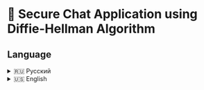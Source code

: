 
# 📧 Secure Chat Application using Diffie-Hellman Algorithm

## Language

<details>

<summary>🇷🇺 Русский</summary>

# 📧 Приложение для Безопасного Чата с Использованием Алгоритма Диффи-Хеллмана

**Автор:** Бекзат Жаксыбаев  
**Курсовая работа для:** Студента первого курса магистратуры

## 📖 Описание Проекта
Данное приложение представляет собой безопасный чат, реализующий алгоритм обмена ключами Диффи-Хеллмана для обеспечения защищенной связи между пользователями.

### Основные возможности:
- 🔐 **Безопасный обмен ключами:** Использование алгоритма Диффи-Хеллмана для установления общего секретного ключа
- 🛡️ **Шифрование сообщений:** Симметричное шифрование (AES) для защиты передаваемых сообщений
- 💬 **Удобный интерфейс:** Простое и интуитивно понятное веб-приложение для общения

## 🚀 Начало Работы

### 📋 Предварительные Требования
- Python 3.x
- MongoDB (локальная установка или MongoDB Atlas)
- Virtual Environment (виртуальное окружение, рекомендуется)
- Node.js и NPM (для установки фронтенд-зависимостей, если требуется)

### 🔧 Установка и Настройка

1. **Клонируйте репозиторий:**
```bash
git clone https://github.com/elapen/secure_chat.git
cd secure_chat
```

2. **Создайте виртуальное окружение:**
```bash
# На Windows
python -m venv venv
venv\Scripts\activate

# На macOS/Linux
python3 -m venv venv
source venv/bin/activate
```

3. **Установите зависимости:**
```bash
pip install -r requirements.txt
```

4. **Настройте переменные окружения:**
   
   Создайте файл `.env` в корневой директории проекта со следующим содержимым:
```env
MONGODB_URL="your_mongodb_connection_string"
```
   *Важно:* Замените "your_mongodb_connection_string" на ваш реальный URL подключения к MongoDB.

5. **Запустите MongoDB (если используете локально):**
```bash
# На Windows
net start MongoDB

# На macOS/Linux
sudo service mongod start
```

6. **Запустите приложение:**
```bash
python app.py
```

Приложение будет доступно по адресу `http://localhost:5000`.

## 🌐 Использование

1. **Откройте приложение в браузере:**
```
http://localhost:5000
```

2. **Войдите в систему:**
   - Введите уникальное имя пользователя
   - После входа будут сгенерированы ключи Диффи-Хеллмана

3. **Начните общение:**
   - Введите имя пользователя получателя
   - Напишите сообщение и нажмите Отправить
   - Сообщение будет зашифровано и отправлено получателю

## 📁 Структура Проекта
```
secure_chat/
├── app.py
├── templates/
│   ├── index.html
│   └── chat.html
├── static/
│   └── (статические файлы, например, CSS или JS)
├── requirements.txt
├── .env
└── README.md
```

- `app.py`: Основной файл приложения Flask
- `templates/`: HTML-шаблоны для фронтенда
- `static/`: Статические файлы (стили, скрипты)
- `requirements.txt`: Список зависимостей Python
- `.env`: Файл с переменными окружения (MongoDB URL)

## 🛠️ Технологии и Библиотеки

### Backend:
- Flask: Легковесный веб-фреймворк для Python
- Flask-SocketIO: Реализация Socket.IO для Flask
- PyMongo: Официальный драйвер MongoDB для Python
- PyCryptodome: Криптографические примитивы для Python
- python-dotenv: Работа с переменными окружения

### Frontend:
- Socket.IO: Библиотека для работы с WebSocket
- BigInteger.js: Работа с большими целыми числами в JavaScript
- CryptoJS: Криптографические функции для JavaScript

## 👨‍💻 Об Авторе
Бекзат Жаксыбаев — студент первого курса магистратуры, разработал это приложение в рамках курсовой работы, демонстрируя применение криптографических алгоритмов на практике.

## 📞 Контакты
- Email: bekzat.zhm@gmail.com
- GitHub: https://github.com/elapen/secure_chat

## 📄 Лицензия
Этот проект лицензирован на условиях лицензии MIT — подробности см. в файле LICENSE.

## 🙏 Благодарности
- **Университет:** За предоставленную возможность и ресурсы для разработки проекта
- **Преподаватели и Наставники:** За поддержку и руководство

</details>

<details>
<summary>🇺🇸 English</summary>

**Author:** Bekzat Zhaksybayev  
**Course Work for:** First-year Master's Student

## 📖 Project Description
This application is a secure chat that implements the Diffie-Hellman key exchange algorithm to ensure protected communication between users.

### Key Features:
- 🔐 **Secure Key Exchange:** Implementation of the Diffie-Hellman algorithm for establishing a shared secret key
- 🛡️ **Message Encryption:** Symmetric encryption (AES) for protecting transmitted messages
- 💬 **User-Friendly Interface:** Simple and intuitive web application for communication

## 🚀 Getting Started

### 📋 Prerequisites
- Python 3.x
- MongoDB (local installation or MongoDB Atlas)
- Virtual Environment (recommended)
- Node.js and NPM (for frontend dependencies if required)

### 🔧 Installation and Setup

1. **Clone the repository:**
```bash
git clone https://github.com/elapen/secure_chat.git
cd secure_chat
```

2. **Create a virtual environment:**
```bash
# On Windows
python -m venv venv
venv\Scripts\activate

# On macOS/Linux
python3 -m venv venv
source venv/bin/activate
```

3. **Install dependencies:**
```bash
pip install -r requirements.txt
```

4. **Configure environment variables:**
   
   Create a `.env` file in the project root directory with the following content:
```env
MONGODB_URL="your_mongodb_connection_string"
```
   *Important:* Replace "your_mongodb_connection_string" with your actual MongoDB connection URL.

5. **Start MongoDB (if using locally):**
```bash
# On Windows
net start MongoDB

# On macOS/Linux
sudo service mongod start
```

6. **Run the application:**
```bash
python app.py
```

The application will be available at `http://localhost:5000`.

## 🌐 Usage

1. **Open the application in a browser:**
```
http://localhost:5000
```

2. **Log in:**
   - Enter a unique username
   - Diffie-Hellman keys will be generated after login

3. **Start chatting:**
   - Enter the recipient's username
   - Write a message and click Send
   - The message will be encrypted and sent to the recipient

## 📁 Project Structure
```
secure_chat/
├── app.py
├── templates/
│   ├── index.html
│   └── chat.html
├── static/
│   └── (static files, e.g., CSS or JS)
├── requirements.txt
├── .env
└── README.md
```

- `app.py`: Main Flask application file
- `templates/`: HTML templates for frontend
- `static/`: Static files (styles, scripts)
- `requirements.txt`: Python dependencies list
- `.env`: Environment variables file (MongoDB URL)

## 🛠️ Technologies and Libraries

### Backend:
- Flask: Lightweight web framework for Python
- Flask-SocketIO: Socket.IO implementation for Flask
- PyMongo: Official MongoDB driver for Python
- PyCryptodome: Cryptographic primitives for Python
- python-dotenv: Environment variables management

### Frontend:
- Socket.IO: WebSocket library
- BigInteger.js: Large integer operations in JavaScript
- CryptoJS: Cryptographic functions for JavaScript

## 👨‍💻 About the Author
Bekzat Zhaksybayev — first-year Master's student, developed this application as part of coursework, demonstrating the practical application of cryptographic algorithms.

## 📞 Contacts
- Email: bekzat.zhm@gmail.com
- GitHub: https://github.com/elapen/secure_chat

## 📄 License
This project is licensed under the MIT License — see the LICENSE file for details.

## 🙏 Acknowledgments
- **University:** For providing the opportunity and resources for project development
- **Teachers and Mentors:** For support and guidance

</details>
